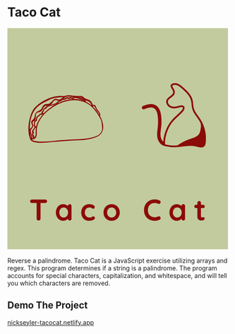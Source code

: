 # Taco Cat

![Taco Cat](./img/TacoCat.png)

Reverse a palindrome. Taco Cat is a JavaScript exercise utilizing arrays and regex. This program
determines if a string is a palindrome. The program accounts for special characters, capitalization, and whitespace,
and will tell you which characters are removed.

## Demo The Project
[nickseyler-tacocat.netlify.app](nickseyler-tacocat.netlify.app)